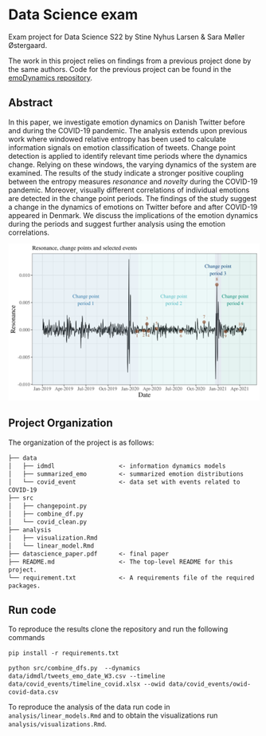 # Data Science exam
Exam project for Data Science S22 by Stine Nyhus Larsen &amp; Sara Møller Østergaard.

The work in this project relies on findings from a previous project done by the same authors. Code for the previous project can be found in the [emoDynamics repository](https://github.com/saraoe/emoDynamics).

## Abstract
In this paper, we investigate emotion dynamics on Danish Twitter before and during the COVID-19 pandemic. The analysis extends upon previous work where windowed relative entropy has been used to calculate information signals on emotion classification of tweets. Change point detection is applied to identify relevant time periods where the dynamics change. Relying on these windows, the varying dynamics of the system are examined. The results of the study indicate a stronger positive coupling between the entropy measures *resonance* and *novelty* during the COVID-19 pandemic. Moreover, visually different correlations of individual emotions are detected in the change point periods. The findings of the study suggest a change in the dynamics of emotions on Twitter before and after COVID-19 appeared in Denmark. We discuss the implications of the emotion dynamics during the periods and suggest further analysis using the emotion correlations. 

![resonance_change_points](fig/resonance_cp_events.png)

## Project Organization
The organization of the project is as follows:

```
├── data     
│   ├── idmdl                  <- information dynamics models
│   ├── summarized_emo         <- summarized emotion distributions
│   └── covid_event            <- data set with events related to COVID-19
├── src                        
│   ├── changepoint.py
│   ├── combine_df.py
│   └── covid_clean.py
├── analysis
│   ├── visualization.Rmd
│   └── linear_model.Rmd
├── datascience_paper.pdf      <- final paper
├── README.md                  <- The top-level README for this project.
└── requirement.txt            <- A requirements file of the required packages.
```

## Run code
To reproduce the results clone the repository and run the following commands
```
pip install -r requirements.txt
```
```
python src/combine_dfs.py  --dynamics data/idmdl/tweets_emo_date_W3.csv --timeline data/covid_events/timeline_covid.xlsx --owid data/covid_events/owid-covid-data.csv
```
To reproduce the analysis of the data run code in ```analysis/linear_models.Rmd``` and to obtain the visualizations run ```analysis/visualizations.Rmd```. 

